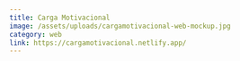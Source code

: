 ```yaml
---
title: Carga Motivacional
image: /assets/uploads/cargamotivacional-web-mockup.jpg
category: web
link: https://cargamotivacional.netlify.app/
---
```

